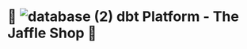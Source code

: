 # 🥪 ![database (2)](https://github.com/user-attachments/assets/d13a159c-089e-4c75-8be5-2d31e5ee1961) dbt Platform - The Jaffle Shop 🦘

